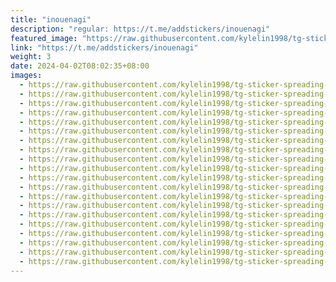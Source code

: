 ```yaml
---
title: "inouenagi"
description: "regular: https://t.me/addstickers/inouenagi"
featured_image: "https://raw.githubusercontent.com/kylelin1998/tg-sticker-spreading-worldwide-images/main/img/fcceaa01-263c-4708-b7e3-4abe7c1db238.jpg"
link: "https://t.me/addstickers/inouenagi"
weight: 3
date: 2024-04-02T08:02:35+08:00
images:
  - https://raw.githubusercontent.com/kylelin1998/tg-sticker-spreading-worldwide-images/main/img/fcceaa01-263c-4708-b7e3-4abe7c1db238.jpg
  - https://raw.githubusercontent.com/kylelin1998/tg-sticker-spreading-worldwide-images/main/img/f2688355-d572-42a4-a267-1bba886a6941.jpg
  - https://raw.githubusercontent.com/kylelin1998/tg-sticker-spreading-worldwide-images/main/img/6b118d09-8351-442b-b487-6a090859a5fc.jpg
  - https://raw.githubusercontent.com/kylelin1998/tg-sticker-spreading-worldwide-images/main/img/20306e77-0cf6-43c3-b89f-c49dc707a64e.jpg
  - https://raw.githubusercontent.com/kylelin1998/tg-sticker-spreading-worldwide-images/main/img/8b26100d-4f00-48c7-960e-64f5a1bb3084.jpg
  - https://raw.githubusercontent.com/kylelin1998/tg-sticker-spreading-worldwide-images/main/img/6c4cdea5-1984-4f4b-802b-0d42372f3763.jpg
  - https://raw.githubusercontent.com/kylelin1998/tg-sticker-spreading-worldwide-images/main/img/261fc4fb-77a9-439d-b86a-88c9e1f78be0.jpg
  - https://raw.githubusercontent.com/kylelin1998/tg-sticker-spreading-worldwide-images/main/img/142dfe90-bbf0-42fd-81bc-e5833eeac16e.jpg
  - https://raw.githubusercontent.com/kylelin1998/tg-sticker-spreading-worldwide-images/main/img/b3b772f2-9736-4961-bfa4-2a9c1fc3e4fe.jpg
  - https://raw.githubusercontent.com/kylelin1998/tg-sticker-spreading-worldwide-images/main/img/e4e8369b-7c25-44d7-9476-23051ddb7a87.jpg
  - https://raw.githubusercontent.com/kylelin1998/tg-sticker-spreading-worldwide-images/main/img/e4481b15-2f54-4c2e-a458-3d02f5e5c789.jpg
  - https://raw.githubusercontent.com/kylelin1998/tg-sticker-spreading-worldwide-images/main/img/b634e5de-0c37-4bf4-aeb7-01dc4dfb5d91.jpg
  - https://raw.githubusercontent.com/kylelin1998/tg-sticker-spreading-worldwide-images/main/img/90498021-70c8-42b3-87e2-d67294573df9.jpg
  - https://raw.githubusercontent.com/kylelin1998/tg-sticker-spreading-worldwide-images/main/img/34b52b04-ed46-4866-95ae-685276e11543.jpg
  - https://raw.githubusercontent.com/kylelin1998/tg-sticker-spreading-worldwide-images/main/img/67847968-c1cc-470d-bcb0-b0993c2559c9.jpg
  - https://raw.githubusercontent.com/kylelin1998/tg-sticker-spreading-worldwide-images/main/img/5800b1df-af2c-40bd-87fe-4afbf04fbdb8.jpg
  - https://raw.githubusercontent.com/kylelin1998/tg-sticker-spreading-worldwide-images/main/img/5797e370-6199-4270-9639-2ba5e4e4bc70.jpg
  - https://raw.githubusercontent.com/kylelin1998/tg-sticker-spreading-worldwide-images/main/img/860a0e1f-947b-4718-ae5d-3ad8866f49b6.jpg
  - https://raw.githubusercontent.com/kylelin1998/tg-sticker-spreading-worldwide-images/main/img/c8a75636-47b0-4a80-b3c9-ea9ebd4ce1b8.jpg
  - https://raw.githubusercontent.com/kylelin1998/tg-sticker-spreading-worldwide-images/main/img/84d2db87-1e6b-4e55-ab45-f03173274745.jpg
---
```

